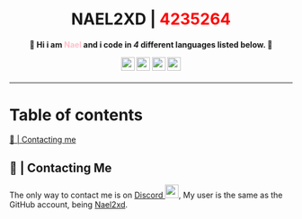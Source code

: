 <h1 align="center">NAEL2XD | <span style="color:red">4235264</span>

<h4 align="center">
🙋 Hi i am <span style="color:#FFC0CB">Nael</span> and i code in <i>4</i> different languages listed below. 🙋

[<img src="https://upload.wikimedia.org/wikipedia/commons/thumb/8/89/Haxe_logo.svg/240px-Haxe_logo.svg.png" width="24"/>](https://haxe.org/) [<img src="https://s3.dualstack.us-east-2.amazonaws.com/pythondotorg-assets/media/community/logos/python-logo-only.png" width="24"/>](https://www.python.org/) [<img src="https://www.lua.org/images/lua-logo.gif" width="24"/>](https://www.lua.org/) [<img src="https://icon.icepanel.io/Technology/svg/C%2B%2B-%28CPlusPlus%29.svg" width="24"/>](https://cplusplus.com/)
</h4>

---------

# Table of contents
[📧 | Contacting me](https://github.com/NAEL2XD/NAEL2XD/README.md#contacting-me)

## 📧 | Contacting Me
The only way to contact me is on [Discord <img src="https://www.svgrepo.com/show/452188/discord.svg" width="24">](https://discord.com/), My user is the same as the GitHub account, being [Nael2xd](https://discord.com/users/786639413282209802).
